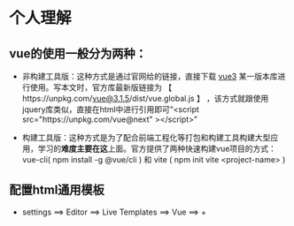 # 个人理解
## vue的使用一般分为两种：
* 非构建工具版：这种方式是通过官网给的链接，直接下载 [vue3](https://unpkg.com/vue@next) 某一版本库进行使用。写本文时，官方库最新版链接为 【 https\://unpkg.com/vue@3.1.5/dist/vue.global.js 】 ，该方式就跟使用jquery库类似，直接在html中进行引用即可“\<script src="https\://unpkg.com/vue@next" >\<\/script\>”

* 构建工具版：这种方式是为了配合前端工程化等打包和构建工具构建大型应用，学习的**难度主要在这**上面。官方提供了两种快速构建vue项目的方式：vue-cli\( npm install -g @vue/cli \) 和 vite \( npm init vite \<project-name\> \)

## 配置html通用模板
* settings ==> Editor ==> Live Templates ==> Vue ==> +
